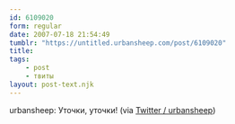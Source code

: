 ```yaml
---
id: 6109020
form: regular
date: 2007-07-18 21:54:49
tumblr: "https://untitled.urbansheep.com/post/6109020"
title:
tags:
    - post
    - твиты
layout: post-text.njk
---
```


<p>urbansheep: Уточки, уточки! (via <a href="http://twitter.com/urbansheep/statuses/156177742">Twitter / urbansheep</a>)</p>

